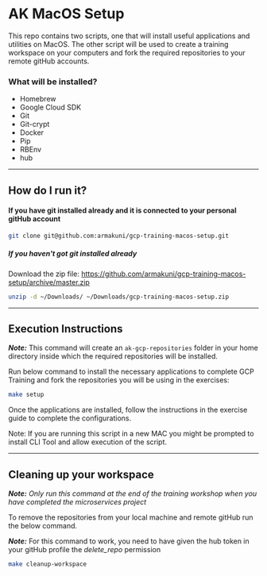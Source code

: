 # AK MacOS Setup

This repo contains two scripts, one that will install useful applications and utilities on MacOS.
The other script will be used to create a training workspace on your computers and fork the required repositories to your remote gitHub accounts.

### What will be installed?
- Homebrew
- Google Cloud SDK
- Git
- Git-crypt
- Docker
- Pip
- RBEnv
- hub

---
## How do I run it?

#### If you have git installed already and it is connected to your personal gitHub account

``` sh
git clone git@github.com:armakuni/gcp-training-macos-setup.git
```

##### If you haven't got git installed already

Download the zip file: https://github.com/armakuni/gcp-training-macos-setup/archive/master.zip

``` sh
unzip -d ~/Downloads/ ~/Downloads/gcp-training-macos-setup.zip
```

---
## Execution Instructions

***Note:*** This command will create an ```ak-gcp-repositories``` folder in your home directory inside which the required repositories will be installed.

Run below command to install the necessary applications to complete GCP Training and fork the repositories you will be using in the exercises:

```sh
make setup
```

Once the applications are installed, follow the instructions in the exercise guide to complete the configurations.

Note: If you are running this script in a new MAC you might be prompted to install CLI Tool and allow execution of the script.

---
## Cleaning up your workspace


***Note:*** _Only run this command at the end of the training workshop when you have completed the microservices project_

To remove the repositories from your local machine and remote gitHub run the below command.

***Note:*** For this command to work, you need to have given the hub token in your gitHub profile the _delete_repo_ permission

```sh
make cleanup-workspace
```